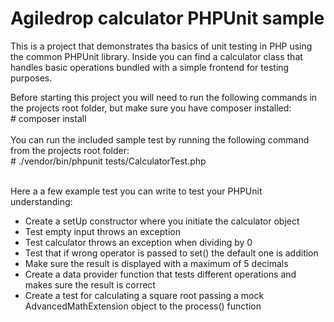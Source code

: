 <h1>Agiledrop calculator PHPUnit sample</h1>
<p>This is a project that demonstrates tha basics of unit testing in PHP using the common PHPUnit library. Inside you can find a calculator class that handles basic operations bundled with a simple frontend for testing purposes.</p>

<div>Before starting this project you will need to run the following commands in the projects root folder, but make sure you have composer installed:</div>
<div># composer install</div>
<br />

<div>You can run the included sample test by running the following command from the projects root folder:</div>
<div># ./vendor/bin/phpunit tests/CalculatorTest.php</div>
<br />

<p>Here a a few example test you can write to test your PHPUnit understanding:</p>
<ul>
<li>Create a setUp constructor where you initiate the calculator object</li>
<li>Test empty input throws an exception</li>
<li>Test calculator throws an exception when dividing by 0</li>
<li>Test that if wrong operator is passed to set() the default one is addition</li>
<li>Make sure the result is displayed with a maximum of 5 decimals</li>
<li>Create a data provider function that tests different operations and makes sure the result is correct</li>
<li>Create a test for calculating a square root passing a mock AdvancedMathExtension object to the process() function</li>
</ul>
